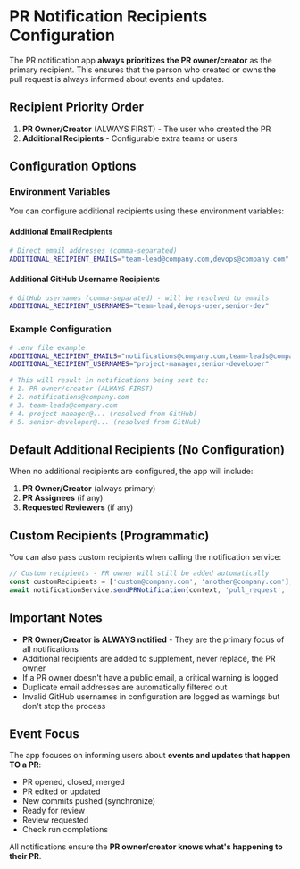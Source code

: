 # PR Notification Recipients Configuration

The PR notification app **always prioritizes the PR owner/creator** as the primary recipient. This ensures that the person who created or owns the pull request is always informed about events and updates.

## Recipient Priority Order

1. **PR Owner/Creator** (ALWAYS FIRST) - The user who created the PR
2. **Additional Recipients** - Configurable extra teams or users

## Configuration Options

### Environment Variables

You can configure additional recipients using these environment variables:

#### Additional Email Recipients

```bash
# Direct email addresses (comma-separated)
ADDITIONAL_RECIPIENT_EMAILS="team-lead@company.com,devops@company.com"
```

#### Additional GitHub Username Recipients

```bash
# GitHub usernames (comma-separated) - will be resolved to emails
ADDITIONAL_RECIPIENT_USERNAMES="team-lead,devops-user,senior-dev"
```

### Example Configuration

```bash
# .env file example
ADDITIONAL_RECIPIENT_EMAILS="notifications@company.com,team-leads@company.com"
ADDITIONAL_RECIPIENT_USERNAMES="project-manager,senior-developer"

# This will result in notifications being sent to:
# 1. PR owner/creator (ALWAYS FIRST)
# 2. notifications@company.com
# 3. team-leads@company.com  
# 4. project-manager@... (resolved from GitHub)
# 5. senior-developer@... (resolved from GitHub)
```

## Default Additional Recipients (No Configuration)

When no additional recipients are configured, the app will include:

1. **PR Owner/Creator** (always primary)
2. **PR Assignees** (if any)
3. **Requested Reviewers** (if any)

## Custom Recipients (Programmatic)

You can also pass custom recipients when calling the notification service:

```javascript
// Custom recipients - PR owner will still be added automatically
const customRecipients = ['custom@company.com', 'another@company.com'];
await notificationService.sendPRNotification(context, 'pull_request', 'opened', data, customRecipients);
```

## Important Notes

- **PR Owner/Creator is ALWAYS notified** - They are the primary focus of all notifications
- Additional recipients are added to supplement, never replace, the PR owner
- If a PR owner doesn't have a public email, a critical warning is logged
- Duplicate email addresses are automatically filtered out
- Invalid GitHub usernames in configuration are logged as warnings but don't stop the process

## Event Focus

The app focuses on informing users about **events and updates that happen TO a PR**:

- PR opened, closed, merged
- PR edited or updated  
- New commits pushed (synchronize)
- Ready for review
- Review requested
- Check run completions

All notifications ensure the **PR owner/creator knows what's happening to their PR**.
